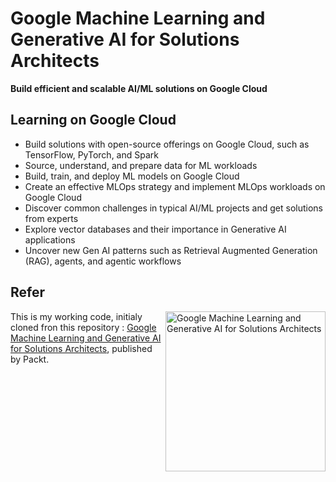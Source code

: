 # Google Machine Learning and Generative AI for Solutions Architects

**Build efficient and scalable AI/ML solutions on Google Cloud**
## Learning on Google Cloud
* Build solutions with open-source offerings on Google Cloud, such as TensorFlow, PyTorch, and Spark
* Source, understand, and prepare data for ML workloads
* Build, train, and deploy ML models on Google Cloud
* Create an effective MLOps strategy and implement MLOps workloads on Google Cloud
* Discover common challenges in typical AI/ML projects and get solutions from experts
* Explore vector databases and their importance in Generative AI applications
* Uncover new Gen AI patterns such as Retrieval Augmented Generation (RAG), agents, and agentic workflows 

## Refer
<a href="https://www.packtpub.com/en-in/product/google-machine-learning-and-generative-ai-for-solutions-architects-9781803245270"><img src="https://m.media-amazon.com/images/I/81Xj95chYRL._SL1500_.jpg" alt="Google Machine Learning and Generative AI for Solutions Architects" height="256px" align="right"></a>

This is my working code, initialy cloned fron this repository :
[Google Machine Learning and Generative AI for Solutions Architects](https://www.packtpub.com/en-in/product/google-machine-learning-and-generative-ai-for-solutions-architects-9781803245270), published by Packt.
